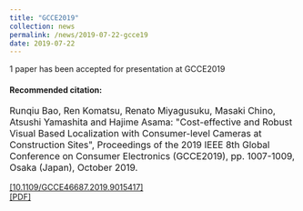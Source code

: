 ```yaml
---
title: "GCCE2019"
collection: news
permalink: /news/2019-07-22-gcce19
date: 2019-07-22
---
```


1 paper has been accepted for presentation at GCCE2019

#### Recommended citation: 
<p style="font-size:12pt;">
Runqiu Bao, Ren Komatsu, Renato Miyagusuku, Masaki Chino, Atsushi Yamashita and Hajime Asama: "Cost-effective and Robust Visual Based Localization with Consumer-level Cameras at Construction Sites", Proceedings of the 2019 IEEE 8th Global Conference on Consumer Electronics (GCCE2019), pp. 1007-1009, Osaka (Japan), October 2019.
</p>


[[10.1109/GCCE46687.2019.9015417]](https://doi.com/10.1109/GCCE46687.2019.9015417) <br/>
[[PDF]](http://www.robot.t.u-tokyo.ac.jp/~yamashita/paper/B/B239Final.pdf)